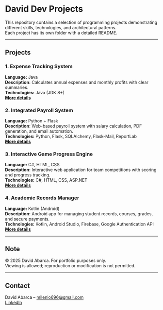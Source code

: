# David Dev Projects

This repository contains a selection of programming projects demonstrating different skills, technologies, and architectural patterns.  
Each project has its own folder with a detailed README.

---

## Projects

### 1. Expense Tracking System
**Language:** Java  
**Description:** Calculates annual expenses and monthly profits with clear summaries.  
**Technologies:** Java (JDK 8+)  
**[More details](ExpenseTrackingSystem/README.md)**

### 2. Integrated Payroll System
**Language:** Python + Flask  
**Description:** Web-based payroll system with salary calculation, PDF generation, and email automation.  
**Technologies:** Python, Flask, SQLAlchemy, Flask-Mail, ReportLab  
**[More details](IntegratedPayrollSystem/README.md)**

### 3. Interactive Game Progress Engine
**Language:** C#, HTML, CSS  
**Description:** Interactive web application for team competitions with scoring and progress tracking.  
**Technologies:** C#, HTML, CSS, ASP.NET  
**[More details](InteractiveGameProgressEngine/README.md)**

### 4. Academic Records Manager
**Language:** Kotlin (Android)  
**Description:** Android app for managing student records, courses, grades, and secure payments.  
**Technologies:** Kotlin, Android Studio, Firebase, Google Authentication API  
**[More details](AcademicRecordsManager/README.md)**

---

## Note
© 2025 David Abarca. For portfolio purposes only.  
Viewing is allowed; reproduction or modification is not permitted.

---

## Contact
David Abarca – milenio696@gmail.com  
[LinkedIn](https://www.linkedin.com/in/david-abarca-chaves-67472025a)

